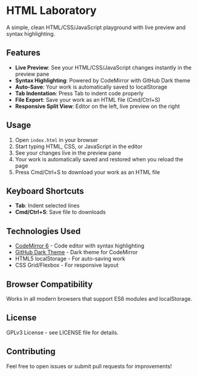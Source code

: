 # HTML Laboratory

A simple, clean HTML/CSS/JavaScript playground with live preview and syntax highlighting.

## Features

- **Live Preview**: See your HTML/CSS/JavaScript changes instantly in the preview pane
- **Syntax Highlighting**: Powered by CodeMirror with GitHub Dark theme
- **Auto-Save**: Your work is automatically saved to localStorage
- **Tab Indentation**: Press Tab to indent code properly
- **File Export**: Save your work as an HTML file (Cmd/Ctrl+S)
- **Responsive Split View**: Editor on the left, live preview on the right

## Usage

1. Open `index.html` in your browser
2. Start typing HTML, CSS, or JavaScript in the editor
3. See your changes live in the preview pane
4. Your work is automatically saved and restored when you reload the page
5. Press Cmd/Ctrl+S to download your work as an HTML file

## Keyboard Shortcuts

- **Tab**: Indent selected lines
- **Cmd/Ctrl+S**: Save file to downloads

## Technologies Used

- [CodeMirror 6](https://codemirror.net/) - Code editor with syntax highlighting
- [GitHub Dark Theme](https://github.com/fsegurai/codemirror-themes) - Dark theme for CodeMirror
- HTML5 localStorage - For auto-saving work
- CSS Grid/Flexbox - For responsive layout

## Browser Compatibility

Works in all modern browsers that support ES6 modules and localStorage.

## License

GPLv3 License - see LICENSE file for details.

## Contributing

Feel free to open issues or submit pull requests for improvements!
